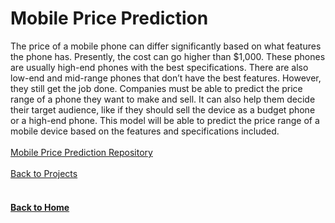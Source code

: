 # Mobile Price Prediction

The price of a mobile phone can differ significantly based on what features the phone has. Presently, the cost can go higher than $1,000. These phones are usually high-end phones with the best specifications. There are also low-end and mid-range phones that don’t have the best features. However, they still get the job done. Companies must be able to predict the price range of a phone they want to make and sell. It can also help them decide their target audience, like if they should sell the device as a budget phone or a high-end phone. This model will be able to predict the price range of a mobile device based on the features and specifications included.
<br/>
<br/>
[Mobile Price Prediction Repository](https://github.com/jahed323/Mobile-Price-Prediction)
<br/>
<br/>
[Back to Projects](https://jahed323.github.io/projects)
<br/>
<br/>
#### [Back to Home](https://jahed323.github.io/)
